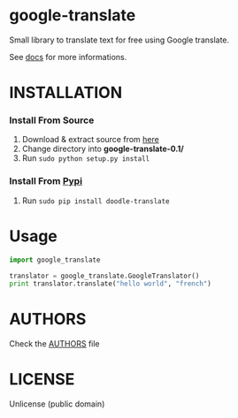 # google-translate
Small library to translate text for free using Google translate.

See [docs](https://mrs0m30n3.github.io/google-translate/docs/) for more informations.

# INSTALLATION

### Install From Source
1. Download & extract source from [here](https://github.com/MrS0m30n3/google-translate/archive/0.1.zip)
2. Change directory into **google-translate-0.1/**
3. Run `sudo python setup.py install`

### Install From [Pypi](https://pypi.python.org/pypi/doodle-translate/0.1)
1. Run `sudo pip install doodle-translate`

# Usage

```python
import google_translate

translator = google_translate.GoogleTranslator()
print translator.translate("hello world", "french")
```

# AUTHORS
Check the [AUTHORS](https://github.com/MrS0m30n3/google-translate/blob/master/AUTHORS) file

# LICENSE
Unlicense (public domain)
